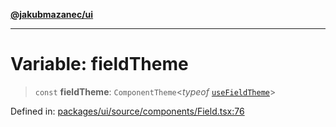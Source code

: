 [**@jakubmazanec/ui**](../README.md)

---

# Variable: fieldTheme

> `const` **fieldTheme**: `ComponentTheme`\<_typeof_
> [`useFieldTheme`](../functions/useFieldTheme.md)\>

Defined in:
[packages/ui/source/components/Field.tsx:76](https://github.com/jakubmazanec/tools/blob/b70ba93afff7f67760159378262d2c0b19cfed9e/packages/ui/source/components/Field.tsx#L76)

